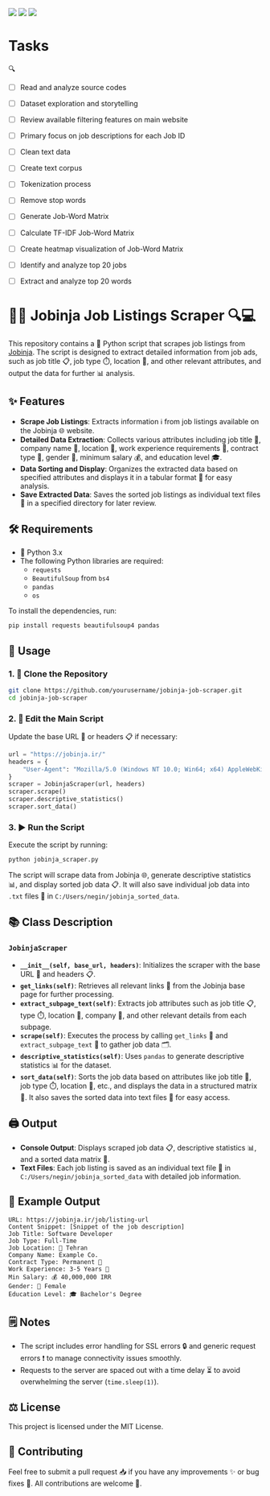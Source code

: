 [![](https://badgen.net/badge/license/Apache/blue?icon=instgrame)](LICENSE)
[![](https://badgen.net/badge/Job/Inja/blue?icon=instgrame)]()
[![](https://badgen.net/badge/API/Text/blue?icon=instgrame)]()

# Tasks
🔍 
- [ ] Read and analyze source codes
- [ ] Dataset exploration and storytelling
- [ ] Review available filtering features on main website
- [ ] Primary focus on job descriptions for each Job ID
- [ ] Clean text data
- [ ] Create text corpus
- [ ] Tokenization process
- [ ] Remove stop words
- [ ] Generate Job-Word Matrix
- [ ] Calculate TF-IDF Job-Word Matrix
- [ ] Create heatmap visualization of Job-Word Matrix
- [ ] Identify and analyze top 20 jobs
- [ ] Extract and analyze top 20 words



# 🏢💼 Jobinja Job Listings Scraper 🔍💻

This repository contains a 🐍 Python script that scrapes job listings from [Jobinja](https://jobinja.ir/). The script is designed to extract detailed information from job ads, such as job title 📋, job type ⏱️, location 📍, and other relevant attributes, and output the data for further 📊 analysis.

## ✨ Features
- **Scrape Job Listings**: Extracts information ℹ️ from job listings available on the Jobinja 🌐 website.
- **Detailed Data Extraction**: Collects various attributes including job title 📜, company name 🏢, location 📍, work experience requirements 💼, contract type 📃, gender 🚻, minimum salary 💰, and education level 🎓.
- **Data Sorting and Display**: Organizes the extracted data based on specified attributes and displays it in a tabular format 🧮 for easy analysis.
- **Save Extracted Data**: Saves the sorted job listings as individual text files 📄 in a specified directory for later review.

## 🛠️ Requirements
- 🐍 Python 3.x
- The following Python libraries are required:
  - `requests`
  - `BeautifulSoup` from `bs4`
  - `pandas`
  - `os`

To install the dependencies, run:

```sh
pip install requests beautifulsoup4 pandas
```

## 🚀 Usage

### 1. 🔄 Clone the Repository

   ```sh
   git clone https://github.com/yourusername/jobinja-job-scraper.git
   cd jobinja-job-scraper
   ```

### 2. 📝 Edit the Main Script

   Update the base URL 🔗 or headers 📋 if necessary:

   ```python
   url = "https://jobinja.ir/"
   headers = {
       "User-Agent": "Mozilla/5.0 (Windows NT 10.0; Win64; x64) AppleWebKit/537.36 (KHTML, like Gecko) Chrome/58.0.3029.110 Safari/537.3"
   }
   scraper = JobinjaScraper(url, headers)
   scraper.scrape()
   scraper.descriptive_statistics()
   scraper.sort_data()
   ```

### 3. ▶️ Run the Script

   Execute the script by running:

   ```sh
   python jobinja_scraper.py
   ```

   The script will scrape data from Jobinja 🌐, generate descriptive statistics 📊, and display sorted job data 📋. It will also save individual job data into `.txt` files 📁 in `C:/Users/negin/jobinja_sorted_data`.

## 📚 Class Description

### `JobinjaScraper`

- **`__init__(self, base_url, headers)`**: Initializes the scraper with the base URL 🔗 and headers 📋.
- **`get_links(self)`**: Retrieves all relevant links 🔗 from the Jobinja base page for further processing.
- **`extract_subpage_text(self)`**: Extracts job attributes such as job title 📋, type ⏱️, location 📍, company 🏢, and other relevant details from each subpage.
- **`scrape(self)`**: Executes the process by calling `get_links` 🔗 and `extract_subpage_text` 📜 to gather job data 🗂️.
- **`descriptive_statistics(self)`**: Uses `pandas` to generate descriptive statistics 📊 for the dataset.
- **`sort_data(self)`**: Sorts the job data based on attributes like job title 📜, job type ⏱️, location 📍, etc., and displays the data in a structured matrix 🧮. It also saves the sorted data into text files 📁 for easy access.

## 🖨️ Output
- **Console Output**: Displays scraped job data 📋, descriptive statistics 📊, and a sorted data matrix 🧮.
- **Text Files**: Each job listing is saved as an individual text file 📄 in `C:/Users/negin/jobinja_sorted_data` with detailed job information.

## 📝 Example Output
```
URL: https://jobinja.ir/job/listing-url
Content Snippet: [Snippet of the job description]
Job Title: Software Developer
Job Type: Full-Time
Job Location: 📍 Tehran
Company Name: Example Co.
Contract Type: Permanent 📃
Work Experience: 3-5 Years 💼
Min Salary: 💰 40,000,000 IRR
Gender: 🚻 Female
Education Level: 🎓 Bachelor's Degree
```

## 🗒️ Notes
- The script includes error handling for SSL errors 🔒 and generic request errors ❗ to manage connectivity issues smoothly.
- Requests to the server are spaced out with a time delay ⏳ to avoid overwhelming the server (`time.sleep(1)`).

## ⚖️ License
This project is licensed under the MIT License.

## 🤝 Contributing
Feel free to submit a pull request 📥 if you have any improvements ✨ or bug fixes 🐛. All contributions are welcome 🤗.


